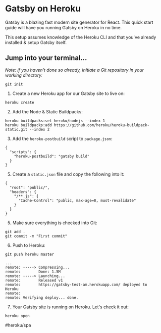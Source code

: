 # Gatsby on Heroku
Gatsby is a blazing fast modern site generator for React.
This quick start guide will have you running Gatsby on Heroku in no time.

This setup assumes knowledge of the Heroku CLI and that you've already installed & setup Gatsby itself.

## Jump into your terminal...
_Note: if you haven't done so already, initiate a Git repository in your working directory:_
```
git init
```

1. Create a new Heroku app for our Gatsby site to live on:
```
heroku create
```

2. Add the Node & Static Buildpacks:
```
heroku buildpacks:set heroku/nodejs --index 1
heroku buildpacks:add https://github.com/heroku/heroku-buildpack-static.git --index 2
```

3. Add the `heroku-postbuild` script to `package.json`:
```
{
  "scripts": {
    "heroku-postbuild": "gatsby build"
  }
}
```

5. Create a `static.json`  file and copy the following into it:
```
{
  "root": "public/",
  "headers": {
    "/**.js": {
      "Cache-Control": "public, max-age=0, must-revalidate"
    }
  }
}
```

5. Make sure everything is checked into Git:
```
git add .
git commit -m "First commit"
```

6. Push to Heroku:
```
git push heroku master
```

```
...
remote: -----> Compressing...
remote:        Done: 1.5M
remote: -----> Launching...
remote:        Released v1
remote:        https://gatsby-test-am.herokuapp.com/ deployed to Heroku
remote:
remote: Verifying deploy... done.
```

7. Your Gatsby site is running on Heroku. Let's check it out:
```
heroku open
```

#heroku/spa